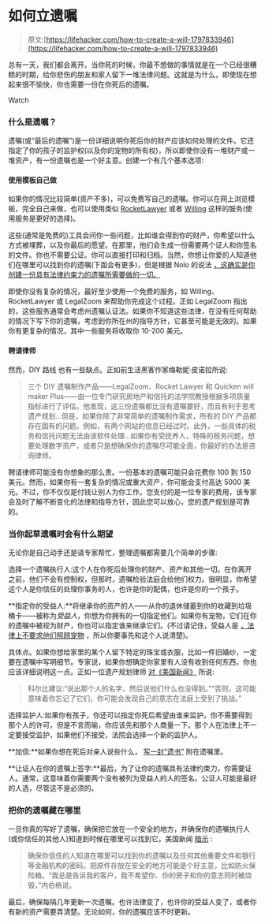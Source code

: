 # 如何立遗嘱

> 原文:[https://lifehacker.com/how-to-create-a-will-1797833946](https://lifehacker.com/how-to-create-a-will-1797833946)

总有一天，我们都会离开。当你死的时候，你最不想做的事情就是在一个已经很糟糕的时期，给你悲伤的朋友和家人留下一堆法律问题。这就是为什么，即使现在想起来很不愉快，你也需要一份在你死后的遗嘱。

Watch

### 什么是遗嘱？

遗嘱(或“最后的遗嘱”)是一份详细说明你死后你的财产应该如何处理的文件。它还指定了你的孩子的监护权(以及你的宠物的所有权)，所以即使你没有一堆财产或一堆资产，有一份遗嘱也是一个好主意。创建一个有几个基本选项:

#### 使用模板自己做

如果你的情况比较简单(资产不多)，可以免费写自己的遗嘱。你可以在网上浏览模板，完全自己来做，也可以使用类似 [RocketLawyer](http://www.rocketlawyer.com/) 或者 [Willing](https://willing.com/) 这样的服务(使用服务是更好的选择)。

这些(通常是免费的)工具会问你一些问题，比如谁会得到你的财产，你希望以什么方式被埋葬，以及你最后的愿望。在那里，他们会生成一份需要两个证人和你签名的文件。你也不需要公证。你可以直接打印和归档。当然，你想让你爱的人知道他们在哪里可以找到你的遗嘱(下面会有更多)，但是根据 Nolo 的说法 [，这确实是你创建一份具有法律约束力的遗嘱所需要做的一切。](http://www.nolo.com/legal-encyclopedia/make-will-quick-checklist-29480.html)

即使你没有复杂的情况，最好至少使用一个免费的服务，如 Willing、RocketLawyer 或 LegalZoom 来帮助你完成这个过程。正如 LegalZoom 指出的，这些服务通常会考虑州遗嘱认证法。如果你不知道这些法律，在没有任何帮助的情况下写下你的遗嘱，考虑到你所在州的指导方针，它甚至可能是无效的。如果你有更复杂的情况，其中一些服务将收取你 10-200 美元。

#### 聘请律师

然而，DIY 路线 也有一些缺点。正如前生活黑客作家梅勒妮·皮诺拉所说:

> 三个 DIY 遗嘱制作产品——LegalZoom、Rocket Lawyer 和 Quicken will maker Plus——由一位专门研究房地产和信托的法学院教授根据多项质量指标进行了评估。他发现，这三份遗嘱都比没有遗嘱要好，而且有利于思考遗产规划...但是，如果你除了非常简单的遗嘱制作需求，所有的 DIY 产品都存在固有的问题。例如，有两个网站的信息已经过时。此外，一些具体的税务和信托问题无法由该软件处理…如果你有受抚养人，特殊的税务问题，想要处理数字资产，或者只是想确保你的遗嘱尽可能全面，你最好的办法是咨询律师。

聘请律师可能没有你想象的那么贵。一份基本的遗嘱可能只会花费你 100 到 150 美元。然而，如果你有一套复杂的情况或重大资产，你可能会支付高达 5000 美元。不过，你不仅仅是付钱让别人为你工作。您支付的是一位专家的费用，该专家会及时了解不断变化的法律和指导方针，因此您可以放心，您的遗产规划是可靠的。

### 当你起草遗嘱时会有什么期望

无论你是自己动手还是请专家帮忙，整理遗嘱都需要几个简单的步骤:

选择一个遗嘱执行人:这个人在你死后处理你的财产、资产和其他一切。在你离开之前，他们不会有控制权，但那时，遗嘱检验法庭会给他们权力。很明显，你希望这个人是你信任的处理你事务的人，也许是你的配偶，也许是你的一个孩子。

**指定你的受益人:**将继承你的资产的人——从你的退休储蓄到你的收藏到垃圾桶卡——被称为*受益人*，你想为你拥有的一切指定他们。如果你有宠物，它们在你的遗嘱中被视为财产，你也可以指定谁来继承它们。(不过请记住，受益人是 [，法律上不要求他们照顾宠物](https://www.americanbar.org/newsletter/publications/gp_solo_magazine_home/gp_solo_magazine_index/petestateplanning.html) ，所以你要事先和这个人说清楚)。

具体点。如果你想给家里的某个人留下特定的珠宝或衣服，比如一件旧婚纱，一定要在遗嘱中写明细节。专家说，如果你想确定你家里有人没有收到任何东西，你也应该详细说明这一点。正如一位遗产规划律师 [对《美国新闻》](https://money.usnews.com/money/personal-finance/articles/2014/09/19/10-steps-to-writing-a-will) 所说:

> 科尔比建议:“说出那个人的名字，然后说他们什么也没得到。”“否则，这可能意味着你忘记了它们，你可能会发现自己的意志在法庭上受到了挑战。”

选择监护人:如果你有孩子，你还可以指定你死后希望由谁来监护。你不需要得到那个人的许可，但是不言而喻，你应该先和那个人商量一下。那个人在法律上不一定要接受监护，如果他们不接受，法院会选择一个新的监护人。

**加信:**如果你想在死后对亲人说些什么， [写一封“遗书”](https://lifehacker.com/write-a-last-letter-when-you-write-your-will-1786593415) 附在遗嘱里。

**让证人在你的遗嘱上签字:**最后，为了让你的遗嘱具有法律约束力，你需要证人。通常，这意味着你需要两个没有被列为受益人的人的签名。公证人可能是最好的人选，尽管这不是必须的。

### 把你的遗嘱藏在哪里

一旦你真的写好了遗嘱，确保把它放在一个安全的地方，并确保你的遗嘱执行人(或你信任的其他人)知道到时候在哪里可以找到它。美国新闻 [暗示](https://money.usnews.com/money/personal-finance/articles/2014/09/19/10-steps-to-writing-a-will) :

> 确保你信任的人知道在哪里可以找到你的遗嘱以及任何其他重要文件和银行等金融机构的密码。把原件存放在安全的地方可能是个好主意，比如防火保险箱。“我总是告诉我的客户，我不希望你、你的房子和你的意志同时被烧毁，”内伯格说。

最后，确保每隔几年更新一次遗嘱。也许法律变了，也许你的受益人变了，或者你有新的资产需要弄清楚。无论如何，你的遗嘱应该不时更新。